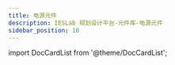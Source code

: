 ```yaml
---
title: 电源元件
description: IESLab 规划设计平台-元件库-电源元件
sidebar_position: 10
---
```


import DocCardList from '@theme/DocCardList';

<DocCardList />